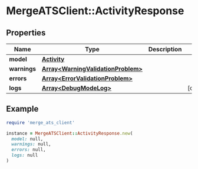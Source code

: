 # MergeATSClient::ActivityResponse

## Properties

| Name | Type | Description | Notes |
| ---- | ---- | ----------- | ----- |
| **model** | [**Activity**](Activity.md) |  |  |
| **warnings** | [**Array&lt;WarningValidationProblem&gt;**](WarningValidationProblem.md) |  |  |
| **errors** | [**Array&lt;ErrorValidationProblem&gt;**](ErrorValidationProblem.md) |  |  |
| **logs** | [**Array&lt;DebugModeLog&gt;**](DebugModeLog.md) |  | [optional] |

## Example

```ruby
require 'merge_ats_client'

instance = MergeATSClient::ActivityResponse.new(
  model: null,
  warnings: null,
  errors: null,
  logs: null
)
```

